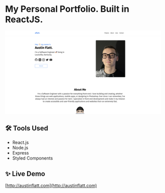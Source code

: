 # My Personal Portfolio. Built in ReactJS.

![preview](https://raw.githubusercontent.com/austindflatt/portfolio/main/screenshot.png)

## 🛠 Tools Used

* React.js
* Node.js
* Express
* Styled Components

## ✨ Live Demo

[http://austinflatt.com](http://austinflatt.com)